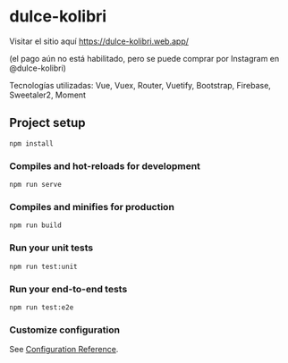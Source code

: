 # dulce-kolibri
Visitar el sitio aquí https://dulce-kolibri.web.app/ 

(el pago aún no está habilitado, pero se puede comprar por Instagram en @dulce-kolibri)

Tecnologías utilizadas: Vue, Vuex, Router, Vuetify, Bootstrap, Firebase, Sweetaler2, Moment

## Project setup
```
npm install
```

### Compiles and hot-reloads for development
```
npm run serve
```

### Compiles and minifies for production
```
npm run build
```

### Run your unit tests
```
npm run test:unit
```

### Run your end-to-end tests
```
npm run test:e2e
```

### Customize configuration
See [Configuration Reference](https://cli.vuejs.org/config/).
